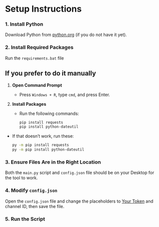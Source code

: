 # Setup Instructions

### 1. Install Python
Download Python from [python.org](https://www.python.org/downloads/) (if you do not have it yet).

### 2. Install Required Packages
Run the `requirements.bat` file

## If you prefer to do it manually

1. **Open Command Prompt**
   - Press `Windows + R`, type `cmd`, and press Enter.

2. **Install Packages**
   - Run the following commands:
     ```bash
     pip install requests
     pip install python-dateutil
     ```

- If that doesn’t work, run these:
     ```bash
     py -m pip install requests
     py -m pip install python-dateutil
     ```

### 3. Ensure Files Are in the Right Location
Both the `main.py` script and `config.json` file should be on your Desktop for the tool to work.

### 4. Modify `config.json`
Open the `config.json` file and change the placeholders to [Your Token](https://www.androidauthority.com/get-discord-token-3149920/) and channel ID, then save the file.

### 5. Run the Script

 
